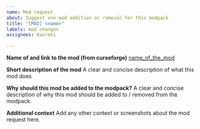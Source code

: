 ```yaml
---
name: Mod request
about: Suggest one mod addition or removal for this modpack
title: "[MOD] <name>"
labels: mod changes
assignees: Kasreti

---
```


**Name of and link to the mod (from curseforge)**
[name_of_the_mod](link_to_mod_page)

**Short description of the mod**
A clear and concise description of what this mod does

**Why should this mod be added to the modpack?**
A clear and concise description of why this mod should be added to / removed from the modpack.

**Additional context**
Add any other context or screenshots about the mod request here.
